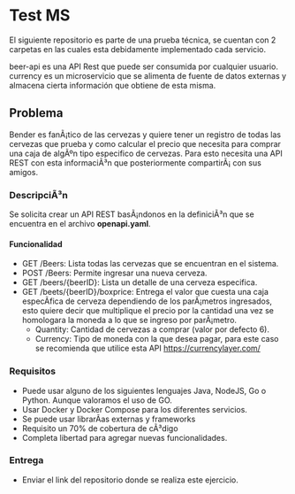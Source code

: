 # Test MS

El siguiente repositorio es parte de una prueba técnica, se cuentan con 2 carpetas en las cuales esta debidamente implementado cada servicio.

beer-api es una API Rest que puede ser consumida por cualquier usuario.
currency es un microservicio que se alimenta de fuente de datos externas y almacena cierta información que obtiene de esta misma.


## Problema

Bender es fanÃ¡tico de las cervezas y quiere tener un registro de todas las cervezas que prueba y como calcular el precio que necesita para comprar una caja de algÃºn tipo especifico de cervezas. Para esto necesita una API REST con esta informaciÃ³n que posteriormente compartirÃ¡ con sus amigos.

### DescripciÃ³n

Se solicita crear un API REST basÃ¡ndonos en la definiciÃ³n que se encuentra en el archivo **openapi.yaml**.

#### Funcionalidad

- GET /Beers: Lista todas las cervezas que se encuentran en el sistema.
- POST /Beers: Permite ingresar una nueva cerveza.
- GET /beers/{beerID}: Lista un detalle de una cerveza especifica.
- GET /beets/{beerID}/boxprice: Entrega el valor que cuesta una caja especÃ­fica de cerveza dependiendo de los parÃ¡metros ingresados, esto quiere decir que multiplique el precio por la cantidad una vez se homologara la moneda a lo que se ingreso por parÃ¡metro.
	- Quantity: Cantidad de cervezas a comprar (valor por defecto 6).
	- Currency: Tipo de moneda con la que desea pagar, para este caso se recomienda que utilice esta API <https://currencylayer.com/>

### Requisitos

- Puede usar alguno de los siguientes lenguajes Java, NodeJS, Go o Python. Aunque valoramos el uso de GO.
- Usar Docker y Docker Compose para los diferentes servicios.
- Se puede usar librarÃ­as externas y frameworks
- Requisito un 70% de cobertura de cÃ³digo
- Completa libertad para agregar nuevas funcionalidades.

### Entrega

- Enviar el link del repositorio donde se realiza este ejercicio.